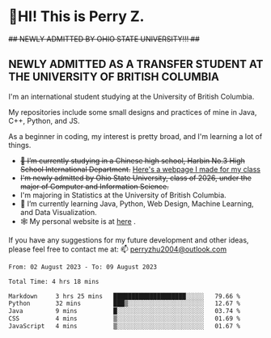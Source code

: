 # 🌄HI! This is Perry Z. <br> #
<s>## NEWLY ADMITTED BY OHIO STATE UNIVERSITY!!! ##</s>
## NEWLY ADMITTED AS A TRANSFER STUDENT AT THE UNIVERSITY OF BRITISH COLUMBIA ##
I'm an international student studying at the University of British Columbia. <br>

My repositories include some small designs and practices of mine in Java, C++, Python, and JS. <br>

As a beginner in coding, my interest is pretty broad, and I'm learning a lot of things. <br>
- <s>🔭 I’m currently studying in a Chinese high school, Harbin No.3 High School International Department.</s> [Here's a webpage I made for my class](https://perry2004.github.io/weirdos/)
- <s> I'm newly admitted by Ohio State University, class of 2026, under the major of Computer and Information Science. </s>
- I'm majoring in Statistics at the University of British Columbia. 
- 🌱 I’m currently learning Java, Python, Web Design, Machine Learning, and Data Visualization. 
- 🕸️ My personal website is at <a href="https://zhu-yp.cn">here</a> .  

If you have any suggestions for my future development and other ideas, please feel free to contact me at: 📫 [perryzhu2004@outlook.com](mailto:perryzhu2004@outlook.com)

<!--START_SECTION:waka-->

```txt
From: 02 August 2023 - To: 09 August 2023

Total Time: 4 hrs 18 mins

Markdown     3 hrs 25 mins   ████████████████████░░░░░   79.66 %
Python       32 mins         ███▒░░░░░░░░░░░░░░░░░░░░░   12.67 %
Java         9 mins          █░░░░░░░░░░░░░░░░░░░░░░░░   03.74 %
CSS          4 mins          ▒░░░░░░░░░░░░░░░░░░░░░░░░   01.69 %
JavaScript   4 mins          ▒░░░░░░░░░░░░░░░░░░░░░░░░   01.67 %
```

<!--END_SECTION:waka-->
